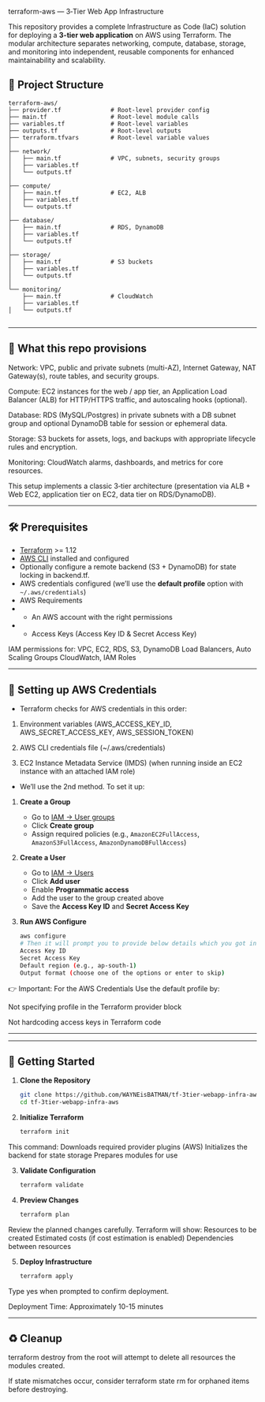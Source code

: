 
terraform-aws — 3‑Tier Web App Infrastructure

This repository provides a complete Infrastructure as Code (IaC) solution for deploying a **3-tier web application** on AWS using Terraform. The modular architecture separates networking, compute, database, storage, and monitoring into independent, reusable components for enhanced maintainability and scalability.


## 📂 Project Structure

```
terraform-aws/
├── provider.tf              # Root-level provider config
├── main.tf                  # Root-level module calls
├── variables.tf             # Root-level variables
├── outputs.tf               # Root-level outputs
├── terraform.tfvars         # Root-level variable values
│
├── network/
│   ├── main.tf              # VPC, subnets, security groups
│   ├── variables.tf
│   └── outputs.tf
│
├── compute/
│   ├── main.tf              # EC2, ALB 
│   ├── variables.tf
│   └── outputs.tf
│
├── database/
│   ├── main.tf              # RDS, DynamoDB
│   ├── variables.tf
│   └── outputs.tf
│
├── storage/
│   ├── main.tf              # S3 buckets
│   ├── variables.tf
│   └── outputs.tf
│
└── monitoring/
    ├── main.tf              # CloudWatch 
    ├── variables.tf
│   └── outputs.tf


```


---
## 🚀 What this repo provisions
Network: VPC, public and private subnets (multi-AZ), Internet Gateway, NAT Gateway(s), route tables, and security groups.

Compute: EC2 instances for the web / app tier, an Application Load Balancer (ALB) for HTTP/HTTPS traffic, and autoscaling hooks (optional).

Database: RDS (MySQL/Postgres) in private subnets with a DB subnet group and optional DynamoDB table for session or ephemeral data.

Storage: S3 buckets for assets, logs, and backups with appropriate lifecycle rules and encryption.

Monitoring: CloudWatch alarms, dashboards, and metrics for core resources.

This setup implements a classic 3‑tier architecture (presentation via ALB + Web EC2, application tier on EC2, data tier on RDS/DynamoDB).



---
## 🛠️ Prerequisites

- [Terraform](https://developer.hashicorp.com/terraform/downloads) >= 1.12  
- [AWS CLI](https://docs.aws.amazon.com/cli/latest/userguide/getting-started-install.html) installed and configured 
- Optionally configure a remote backend (S3 + DynamoDB) for state locking in backend.tf.
- AWS credentials configured (we’ll use the **default profile** option with `~/.aws/credentials`)  
- AWS Requirements
- - An AWS account with the right permissions
- - Access Keys (Access Key ID & Secret Access Key)

IAM permissions for:
VPC, EC2, RDS, S3, DynamoDB
Load Balancers, Auto Scaling Groups
CloudWatch, IAM Roles


---
## 🔑 Setting up AWS Credentials

- Terraform checks for AWS credentials in this order:

1) Environment variables (AWS_ACCESS_KEY_ID, AWS_SECRET_ACCESS_KEY, AWS_SESSION_TOKEN)

2) AWS CLI credentials file (~/.aws/credentials)

3) EC2 Instance Metadata Service (IMDS) (when running inside an EC2 instance with an attached IAM role)

- We’ll use the 2nd method. To set it up:


1. **Create a Group**  
   - Go to [IAM → User groups](https://console.aws.amazon.com/iamv2/home#/groups)  
   - Click **Create group**  
   - Assign required policies (e.g., `AmazonEC2FullAccess`, `AmazonS3FullAccess`, `AmazonDynamoDBFullAccess`)  

2. **Create a User**  
   - Go to [IAM → Users](https://console.aws.amazon.com/iamv2/home#/users)  
   - Click **Add user**  
   - Enable **Programmatic access**  
   - Add the user to the group created above  
   - Save the **Access Key ID** and **Secret Access Key**  

3. **Run AWS Configure**  
   ```bash
   aws configure
   # Then it will prompt you to provide below details which you got in step 2:
   Access Key ID
   Secret Access Key
   Default region (e.g., ap-south-1)
   Output format (choose one of the options or enter to skip)   

   ```

👉 Important: For the AWS Credentials Use the default profile by:

Not specifying profile in the Terraform provider block

Not hardcoding access keys in Terraform code

---





---
## 🚀 Getting Started

1. **Clone the Repository**
   ```bash
   git clone https://github.com/WAYNEisBATMAN/tf-3tier-webapp-infra-aws.git
   cd tf-3tier-webapp-infra-aws
   ```

2. **Initialize Terraform**
   ```bash
   terraform init
   ```

This command:
Downloads required provider plugins (AWS)
Initializes the backend for state storage
Prepares modules for use

3. **Validate Configuration**
   ```bash
   terraform validate
   ```

4. **Preview Changes**
   ```bash
   terraform plan
   ```

Review the planned changes carefully. Terraform will show:
Resources to be created
Estimated costs (if cost estimation is enabled)
Dependencies between resources

5. **Deploy Infrastructure**
   ```bash
   terraform apply
   ```

Type yes when prompted to confirm deployment.

Deployment Time: Approximately 10-15 minutes

---



## ♻️ Cleanup
terraform destroy from the root will attempt to delete all resources the modules created.

If state mismatches occur, consider terraform state rm for orphaned items before destroying.